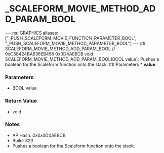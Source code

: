 # _SCALEFORM_MOVIE_METHOD_ADD_PARAM_BOOL

--- ns: GRAPHICS aliases: ["_PUSH_SCALEFORM_MOVIE_FUNCTION_PARAMETER_BOOL", "_PUSH_SCALEFORM_MOVIE_METHOD_PARAMETER_BOOL"] --- ## SCALEFORM_MOVIE_METHOD_ADD_PARAM_BOOL  // 0xC58424BA936EB458 0x0D4AE8CB void SCALEFORM_MOVIE_METHOD_ADD_PARAM_BOOL(BOOL value);  Pushes a boolean for the Scaleform function onto the stack.  ## Parameters * **value**:

### Parameters
* BOOL value

### Return Value
* void

### Notes
* AP Hash: 0x0x0D4AE8CB
* Build: 323
* Pushes a boolean for the Scaleform function onto the stack.

